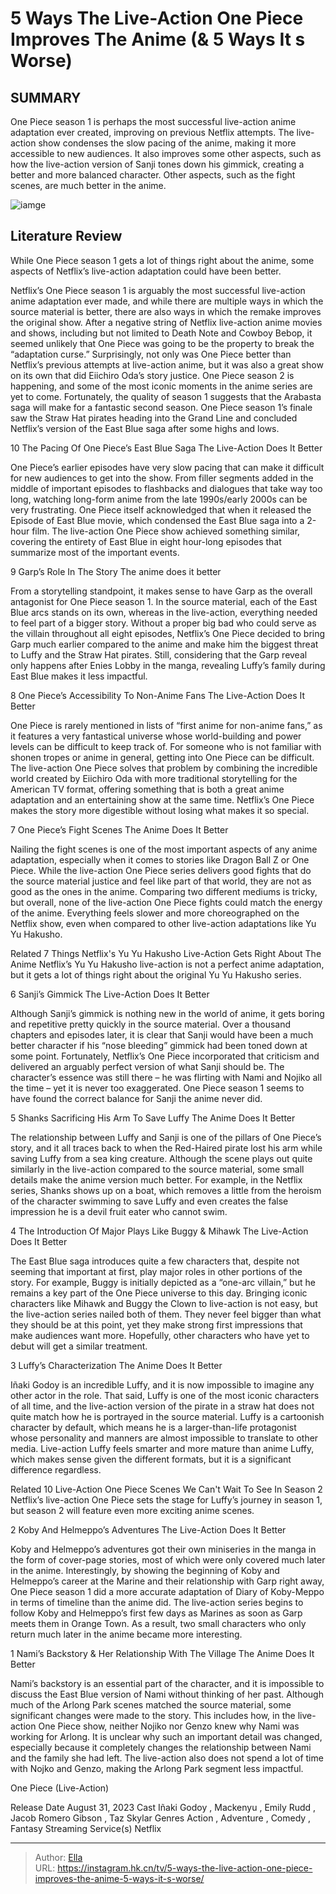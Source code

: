 # 5 Ways The Live-Action One Piece Improves The Anime (&amp; 5 Ways It s Worse)


## SUMMARY 


 One Piece season 1 is perhaps the most successful live-action anime adaptation ever created, improving on previous Netflix attempts. 
 The live-action show condenses the slow pacing of the anime, making it more accessible to new audiences. It also improves some other aspects, such as how the live-action version of Sanji tones down his gimmick, creating a better and more balanced character. 
 Other aspects, such as the fight scenes, are much better in the anime. 

![iamge](https://static1.srcdn.com/wordpress/wp-content/uploads/2023/12/waysliveaction_onepiece_wasbetter_than_anime.jpg)

## Literature Review
While One Piece season 1 gets a lot of things right about the anime, some aspects of Netflix’s live-action adaptation could have been better.




Netflix’s One Piece season 1 is arguably the most successful live-action anime adaptation ever made, and while there are multiple ways in which the source material is better, there are also ways in which the remake improves the original show. After a negative string of Netflix live-action anime movies and shows, including but not limited to Death Note and Cowboy Bebop, it seemed unlikely that One Piece was going to be the property to break the “adaptation curse.” Surprisingly, not only was One Piece better than Netflix’s previous attempts at live-action anime, but it was also a great show on its own that did Eiichiro Oda’s story justice.
One Piece season 2 is happening, and some of the most iconic moments in the anime series are yet to come. Fortunately, the quality of season 1 suggests that the Arabasta saga will make for a fantastic second season. One Piece season 1’s finale saw the Straw Hat pirates heading into the Grand Line and concluded Netflix’s version of the East Blue saga after some highs and lows.



 10  The Pacing Of One Piece’s East Blue Saga 
The Live-Action Does It Better


One Piece’s earlier episodes have very slow pacing that can make it difficult for new audiences to get into the show. From filler segments added in the middle of important episodes to flashbacks and dialogues that take way too long, watching long-form anime from the late 1990s/early 2000s can be very frustrating. One Piece itself acknowledged that when it released the Episode of East Blue movie, which condensed the East Blue saga into a 2-hour film. The live-action One Piece show achieved something similar, covering the entirety of East Blue in eight hour-long episodes that summarize most of the important events.





 9  Garp’s Role In The Story 
The anime does it better
        

From a storytelling standpoint, it makes sense to have Garp as the overall antagonist for One Piece season 1. In the source material, each of the East Blue arcs stands on its own, whereas in the live-action, everything needed to feel part of a bigger story. Without a proper big bad who could serve as the villain throughout all eight episodes, Netflix’s One Piece decided to bring Garp much earlier compared to the anime and make him the biggest threat to Luffy and the Straw Hat pirates. Still, considering that the Garp reveal only happens after Enies Lobby in the manga, revealing Luffy’s family during East Blue makes it less impactful.




 8  One Piece’s Accessibility To Non-Anime Fans 
The Live-Action Does It Better




One Piece is rarely mentioned in lists of “first anime for non-anime fans,” as it features a very fantastical universe whose world-building and power levels can be difficult to keep track of. For someone who is not familiar with shonen tropes or anime in general, getting into One Piece can be difficult. The live-action One Piece solves that problem by combining the incredible world created by Eiichiro Oda with more traditional storytelling for the American TV format, offering something that is both a great anime adaptation and an entertaining show at the same time. Netflix’s One Piece makes the story more digestible without losing what makes it so special.



 7  One Piece’s Fight Scenes 
The Anime Does It Better
        

Nailing the fight scenes is one of the most important aspects of any anime adaptation, especially when it comes to stories like Dragon Ball Z or One Piece. While the live-action One Piece series delivers good fights that do the source material justice and feel like part of that world, they are not as good as the ones in the anime. Comparing two different mediums is tricky, but overall, none of the live-action One Piece fights could match the energy of the anime. Everything feels slower and more choreographed on the Netflix show, even when compared to other live-action adaptations like Yu Yu Hakusho.
            
Related
 7 Things Netflix&#39;s Yu Yu Hakusho Live-Action Gets Right About The Anime 
Netflix’s Yu Yu Hakusho live-action is not a perfect anime adaptation, but it gets a lot of things right about the original Yu Yu Hakusho series. 



 6  Sanji’s Gimmick 
The Live-Action Does It Better
        

Although Sanji’s gimmick is nothing new in the world of anime, it gets boring and repetitive pretty quickly in the source material. Over a thousand chapters and episodes later, it is clear that Sanji would have been a much better character if his “nose bleeding” gimmick had been toned down at some point. Fortunately, Netflix’s One Piece incorporated that criticism and delivered an arguably perfect version of what Sanji should be. The character’s essence was still there – he was flirting with Nami and Nojiko all the time – yet it is never too exaggerated. One Piece season 1 seems to have found the correct balance for Sanji the anime never did.


 5  Shanks Sacrificing His Arm To Save Luffy 
The Anime Does It Better
        

The relationship between Luffy and Sanji is one of the pillars of One Piece’s story, and it all traces back to when the Red-Haired pirate lost his arm while saving Luffy from a sea king creature. Although the scene plays out quite similarly in the live-action compared to the source material, some small details make the anime version much better. For example, in the Netflix series, Shanks shows up on a boat, which removes a little from the heroism of the character swimming to save Luffy and even creates the false impression he is a devil fruit eater who cannot swim.





 4  The Introduction Of Major Plays Like Buggy &amp; Mihawk 
The Live-Action Does It Better
        

The East Blue saga introduces quite a few characters that, despite not seeming that important at first, play major roles in other portions of the story. For example, Buggy is initially depicted as a “one-arc villain,” but he remains a key part of the One Piece universe to this day. Bringing iconic characters like Mihawk and Buggy the Clown to live-action is not easy, but the live-action series nailed both of them. They never feel bigger than what they should be at this point, yet they make strong first impressions that make audiences want more. Hopefully, other characters who have yet to debut will get a similar treatment.



 3  Luffy’s Characterization 
The Anime Does It Better


Iñaki Godoy is an incredible Luffy, and it is now impossible to imagine any other actor in the role. That said, Luffy is one of the most iconic characters of all time, and the live-action version of the pirate in a straw hat does not quite match how he is portrayed in the source material. Luffy is a cartoonish character by default, which means he is a larger-than-life protagonist whose personality and manners are almost impossible to translate to other media. Live-action Luffy feels smarter and more mature than anime Luffy, which makes sense given the different formats, but it is a significant difference regardless.
            
Related
 10 Live-Action One Piece Scenes We Can&#39;t Wait To See In Season 2 
Netflix’s live-action One Piece sets the stage for Luffy’s journey in season 1, but season 2 will feature even more exciting anime scenes.



 2  Koby And Helmeppo’s Adventures 
The Live-Action Does It Better
        

Koby and Helmeppo’s adventures got their own miniseries in the manga in the form of cover-page stories, most of which were only covered much later in the anime. Interestingly, by showing the beginning of Koby and Helmeppo’s career at the Marine and their relationship with Garp right away, One Piece season 1 did a more accurate adaptation of Diary of Koby-Meppo in terms of timeline than the anime did. The live-action series begins to follow Koby and Helmeppo’s first few days as Marines as soon as Garp meets them in Orange Town. As a result, two small characters who only return much later in the anime became more interesting.



 1  Nami’s Backstory &amp; Her Relationship With The Village 
The Anime Does It Better
        

Nami’s backstory is an essential part of the character, and it is impossible to discuss the East Blue version of Nami without thinking of her past. Although much of the Arlong Park scenes matched the source material, some significant changes were made to the story. This includes how, in the live-action One Piece show, neither Nojiko nor Genzo knew why Nami was working for Arlong. It is unclear why such an important detail was changed, especially because it completely changes the relationship between Nami and the family she had left. The live-action also does not spend a lot of time with Nojko and Genzo, making the Arlong Park segment less impactful.
        


 One Piece (Live-Action) 

 Release Date   August 31, 2023    Cast   Iñaki Godoy , Mackenyu , Emily Rudd , Jacob Romero Gibson , Taz Skylar    Genres   Action , Adventure , Comedy , Fantasy    Streaming Service(s)   Netflix    





---

> Author: [Ella](https://instagram.hk.cn/)  
> URL: https://instagram.hk.cn/tv/5-ways-the-live-action-one-piece-improves-the-anime-5-ways-it-s-worse/  

